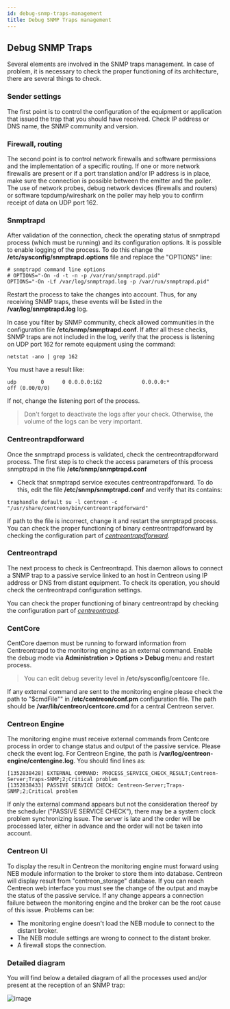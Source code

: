 ```yaml
---
id: debug-snmp-traps-management
title: Debug SNMP Traps management
---
```


## Debug SNMP Traps

Several elements are involved in the SNMP traps management. In case of problem, it is necessary to check the proper
functioning of its architecture, there are several things to check.

### Sender settings

The first point is to control the configuration of the equipment or application that issued the trap that you should
have received. Check IP address or DNS name, the SNMP community and version.

### Firewall, routing

The second point is to control network firewalls and software permissions and the implementation of a specific routing.
If one or more network firewalls are present or if a port translation and/or IP address is in place, make sure the
connection is possible between the emitter and the poller. The use of network probes, debug network devices (firewalls
and routers) or software tcpdump/wireshark on the poller may help you to confirm receipt of data on UDP port 162.

### Snmptrapd

After validation of the connection, check the operating status of snmptrapd process (which must be running) and its
configuration options. It is possible to enable logging of the process. To do this change the
**/etc/sysconfig/snmptrapd.options** file and replace the "OPTIONS" line:

``` shell
# snmptrapd command line options
# OPTIONS="-On -d -t -n -p /var/run/snmptrapd.pid"
OPTIONS="-On -Lf /var/log/snmptrapd.log -p /var/run/snmptrapd.pid"
```

Restart the process to take the changes into account. Thus, for any receiving SNMP traps, these events will be listed
in the **/var/log/snmptrapd.log** log.

In case you filter by SNMP community, check allowed communities in the configuration file **/etc/snmp/snmptrapd.conf**.
If after all these checks, SNMP traps are not included in the log, verify that the process is listening on UDP port 162
for remote equipment using the command:

``` shell
netstat -ano | grep 162
```

You must have a result like:

``` shell
udp        0      0 0.0.0.0:162             0.0.0.0:*                           off (0.00/0/0)
```

If not, change the listening port of the process.

> Don't forget to deactivate the logs after your check. Otherwise, the volume of the logs can be very important.

### Centreontrapdforward

Once the snmptrapd process is validated, check the centreontrapdforward process. The first step is to check the access
parameters of this process snmptrapd in the file **/etc/snmp/snmptrapd.conf**

* Check that snmptrapd service executes centreontrapdforward. To do this, edit the file **/etc/snmp/snmptrapd.conf**
   and verify that its contains:

``` shell
traphandle default su -l centreon -c "/usr/share/centreon/bin/centreontrapdforward"
```

If path to the file is incorrect, change it and restart the snmptrapd process.
You can check the proper functioning of binary centreontrapdforward by checking the configuration part of
*[centreontrapdforward](enable-snmp-traps.html#centreontrapdforward)*.

### Centreontrapd

The next process to check is Centreontrapd. This daemon allows to connect a SNMP trap to a passive service linked to an
host in Centreon using IP address or DNS from distant equipment.
To check its operation, you should check the centreontrapd configuration settings.

You can check the proper functioning of binary centreontrapd by checking the configuration part of
*[centreontrapd](enable-snmp-traps.html#centreontrapd)*.

### CentCore

CentCore daemon must be running to forward information from Centreontrapd to the monitoring engine as an external command.
Enable the debug mode via **Administration > Options > Debug** menu and restart process.

> You can edit debug severity level in **/etc/sysconfig/centcore** file.

If any external command are sent to the monitoring engine please check the path to "$cmdFile"" in **/etc/centreon/conf.pm**
configuration file. The path should be **/var/lib/centreon/centcore.cmd** for a central Centreon server.

### Centreon Engine

The monitoring engine must receive external commands from Centcore process in order to change status and output of the
passive service. Please check the event log. For Centreon Engine, the path is **/var/log/centreon-engine/centengine.log**.
You should find lines as:

``` shell
[1352838428] EXTERNAL COMMAND: PROCESS_SERVICE_CHECK_RESULT;Centreon-Server;Traps-SNMP;2;Critical problem
[1352838433] PASSIVE SERVICE CHECK: Centreon-Server;Traps-SNMP;2;Critical problem
```

If only the external command appears but not the consideration thereof by the scheduler ("PASSIVE SERVICE CHECK"), there may be a system clock problem synchronizing issue.
The server is late and the order will be processed later, either in advance and the order will not be taken into account.

### Centreon UI

To display the result in Centreon the monitoring engine must forward using NEB module information to the broker to
store them into database. Centreon will display result from "centreon_storage" database. If you can reach Centreon web
interface you must see the change of the output and maybe the status of the passive service. If any change appears a
connection failure between the monitoring engine and the broker can be the root cause of this issue. Problems can be:

* The monitoring engine doesn't load the NEB module to connect to the distant broker.
* The NEB module settings are wrong to connect to the distant broker.
* A firewall stops the connection.

### Detailed diagram

You will find below a detailed diagram of all the processes used and/or present at the reception of an SNMP trap:

![image](assets/configuration/kcentreontrapd_schema.png)
